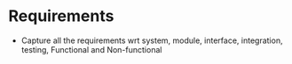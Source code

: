 # Requirements

* Capture all the requirements wrt system, module, interface, integration, testing, Functional and Non-functional
